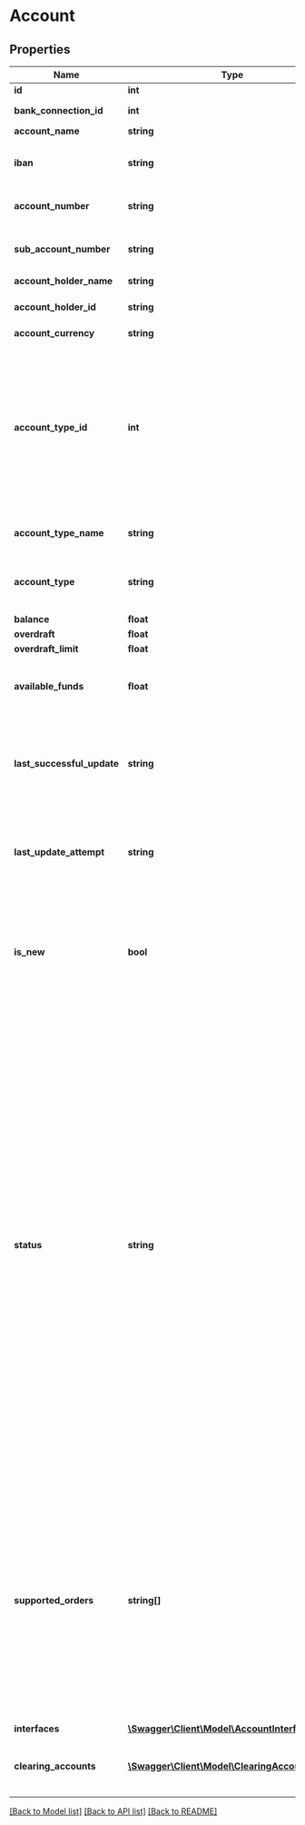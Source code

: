 # Account

## Properties
Name | Type | Description | Notes
------------ | ------------- | ------------- | -------------
**id** | **int** | Account identifier | 
**bank_connection_id** | **int** | Identifier of the bank connection that this account belongs to | 
**account_name** | **string** | Account name | [optional] 
**iban** | **string** | Account&#39;s IBAN. Note that this field can change from &#39;null&#39; to a value - or vice versa - any time when the account is being updated. This is subject to changes within the bank&#39;s internal account management. | [optional] 
**account_number** | **string** | (National) account number. Note that this value might change whenever the account is updated (for example, leading zeros might be added or removed). | 
**sub_account_number** | **string** | Account&#39;s sub-account-number. Note that this field can change from &#39;null&#39; to a value - or vice versa - any time when the account is being updated. This is subject to changes within the bank&#39;s internal account management. | [optional] 
**account_holder_name** | **string** | Name of the account holder | [optional] 
**account_holder_id** | **string** | Bank&#39;s internal identification of the account holder. Note that if your client has no license for processing this field, it will always be &#39;XXXXX&#39; | [optional] 
**account_currency** | **string** | Account&#39;s currency | [optional] 
**account_type_id** | **int** | Identifier of the account&#39;s type. Note that, in general, the type of an account can change any time when the account is being updated. This is subject to changes within the bank&#39;s internal account management. However, if the account&#39;s type has previously been changed explicitly (via the PATCH method), then the explicitly set type will NOT be automatically changed anymore, even if the type has changed on the bank side. &lt;br/&gt;Note: this field is deprecated and would be removed at some point. Please refer to new field in &#39;accountType&#39; instead.&lt;br/&gt;1 &#x3D; Checking,&lt;br/&gt;2 &#x3D; Savings,&lt;br/&gt;3 &#x3D; CreditCard,&lt;br/&gt;4 &#x3D; Security,&lt;br/&gt;5 &#x3D; Loan,&lt;br/&gt;6 &#x3D; Pocket (DEPRECATED; will not be returned for any account unless this type has explicitly been set via PATCH),&lt;br/&gt;7 &#x3D; Membership,&lt;br/&gt;8 &#x3D; Bausparen&lt;br/&gt; | 
**account_type_name** | **string** | Name of the account&#39;s type&lt;br/&gt;Note: this field is deprecated and would be removed at some point. Please refer to new field in &#39;accountType&#39; instead. | 
**account_type** | **string** | An account type.&lt;br/&gt;&lt;br/&gt;Checking,&lt;br/&gt;Savings,&lt;br/&gt;CreditCard,&lt;br/&gt;Security,&lt;br/&gt;Loan,&lt;br/&gt;Pocket (DEPRECATED; will not be returned for any account unless this type has explicitly been set via PATCH),&lt;br/&gt;Membership,&lt;br/&gt;Bausparen&lt;br/&gt;&lt;br/&gt; | [optional] 
**balance** | **float** | Current account balance | [optional] 
**overdraft** | **float** | Current overdraft | [optional] 
**overdraft_limit** | **float** | Overdraft limit | [optional] 
**available_funds** | **float** | Current available funds. Note that this field is only set if finAPI can make a definite statement about the current available funds. This might not always be the case, for example if there is not enough information available about the overdraft limit and current overdraft. | [optional] 
**last_successful_update** | **string** | THIS FIELD IS DEPRECATED AND WILL BE REMOVED. Refer to the corresponding field in &#39;interfaces&#39; instead.&lt;br/&gt;&lt;br/&gt;Timestamp of when the account was last successfully updated (or initially imported); more precisely: time when the account data (balance and positions) has been stored into the finAPI databases. The value is returned in the format &#39;YYYY-MM-DD HH:MM:SS.SSS&#39; (german time). | [optional] 
**last_update_attempt** | **string** | THIS FIELD IS DEPRECATED AND WILL BE REMOVED. Refer to the corresponding field in &#39;interfaces&#39; instead.&lt;br/&gt;&lt;br/&gt;Timestamp of when the account was last tried to be updated (or initially imported); more precisely: time when the update (or initial import) was triggered. The value is returned in the format &#39;YYYY-MM-DD HH:MM:SS.SSS&#39; (german time). | [optional] 
**is_new** | **bool** | Indicating whether this account is &#39;new&#39; or not. Any newly imported account will have this flag initially set to true, and remain so until you set it to false (see PATCH /accounts/&lt;id&gt;). How you use this field is up to your interpretation, however it is recommended to set the flag to false for all accounts right after the initial import of the bank connection. This way, you will be able recognize accounts that get newly imported during a later update of the bank connection, by checking for any accounts with the flag set to true right after an update. | 
**status** | **string** | THIS FIELD IS DEPRECATED AND WILL BE REMOVED. Refer to the &#39;status&#39; field in &#39;interfaces&#39; instead.&lt;br/&gt;&lt;br/&gt;The current status of the account. Possible values are:&lt;br/&gt;&amp;bull; &lt;code&gt;UPDATED&lt;/code&gt; means that the account is up to date from finAPI&#39;s point of view. This means that no current import/update is running, and the previous import/update could successfully update the account&#39;s data (e.g. transactions and securities), and the bank given balance matched the transaction&#39;s calculated sum, meaning that no adjusting entry (&#39;Zwischensaldo&#39; transaction) was inserted.&lt;br/&gt;&amp;bull; &lt;code&gt;UPDATED_FIXED&lt;/code&gt; means that the account is up to date from finAPI&#39;s point of view (no current import/update is running, and the previous import/update could successfully update the account&#39;s data), BUT there was a deviation in the bank given balance which was fixed by adding an adjusting entry (&#39;Zwischensaldo&#39; transaction).&lt;br/&gt;&amp;bull; &lt;code&gt;DOWNLOAD_IN_PROGRESS&lt;/code&gt; means that the account&#39;s data is currently being imported/updated.&lt;br/&gt;&amp;bull; &lt;code&gt;DOWNLOAD_FAILED&lt;/code&gt; means that the account data could not get successfully imported or updated. Possible reasons: finAPI could not get the account&#39;s balance, or it could not parse all transactions/securities, or some internal error has occurred. Also, it could mean that finAPI could not even get to the point of receiving the account data from the bank server, for example because of incorrect login credentials or a network problem. Note however that when we get a balance and just an empty list of transactions or securities, then this is regarded as valid and successful download. The reason for this is that for some accounts that have little activity, we may actually get no recent transactions but only a balance.&lt;br/&gt;&amp;bull; &lt;code&gt;DEPRECATED&lt;/code&gt; means that the account could no longer get matched with any account from the bank server. This can mean either that the account was terminated by the user and is no longer sent by the bank server, or that finAPI could no longer match it because the account&#39;s data (name, type, iban, account number, etc.) has been changed by the bank. | 
**supported_orders** | **string[]** | THIS FIELD IS DEPRECATED AND WILL BE REMOVED. Refer to the &#39;capabilities&#39; in &#39;interfaces&#39; field instead.&lt;br/&gt;&lt;br/&gt;List of orders that this account supports. Possible values are:&lt;br/&gt;&lt;br/&gt;&amp;bull; &lt;code&gt;SEPA_MONEY_TRANSFER&lt;/code&gt; - single money transfer&lt;br/&gt;&amp;bull; &lt;code&gt;SEPA_COLLECTIVE_MONEY_TRANSFER&lt;/code&gt; - collective money transfer&lt;br/&gt;&amp;bull; &lt;code&gt;SEPA_BASIC_DIRECT_DEBIT&lt;/code&gt; - single basic direct debit&lt;br/&gt;&amp;bull; &lt;code&gt;SEPA_BASIC_COLLECTIVE_DIRECT_DEBIT&lt;/code&gt; - collective basic direct debit&lt;br/&gt;&amp;bull; &lt;code&gt;SEPA_B2B_DIRECT_DEBIT&lt;/code&gt; - single Business-To-Business direct debit&lt;br/&gt;&amp;bull; &lt;code&gt;SEPA_B2B_COLLECTIVE_DIRECT_DEBIT&lt;/code&gt; - collective Business-To-Business direct debit&lt;br/&gt;&lt;br/&gt;Note that this list may be empty if the account is not supporting any of the above orders. Also note that the list is refreshed each time the account is being updated, so available orders may get added or removed in the course of an account update. | 
**interfaces** | [**\Swagger\Client\Model\AccountInterface[]**](AccountInterface.md) | Set of interfaces to which this account is connected | [optional] 
**clearing_accounts** | [**\Swagger\Client\Model\ClearingAccountData[]**](ClearingAccountData.md) | List of clearing accounts that relate to this account. Clearing accounts can be used for money transfers (see field &#39;clearingAccountId&#39; of the &#39;Request SEPA Money Transfer&#39; service).&lt;br&gt;&lt;br&gt;NOTE: This field is deprecated and will be removed at some point. | [optional] 

[[Back to Model list]](../README.md#documentation-for-models) [[Back to API list]](../README.md#documentation-for-api-endpoints) [[Back to README]](../README.md)


